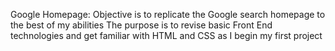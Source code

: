 Google Homepage:
Objective is to replicate the Google search homepage to the best of my abilities
The purpose is to revise basic Front End technologies and get familiar with HTML and CSS as I begin my first project